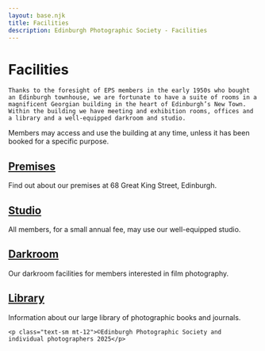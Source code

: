 ```yaml
---
layout: base.njk
title: Facilities
description: Edinburgh Photographic Society - Facilities
---
```


<div class="container mx-auto px-4 py-8">
  <div class="prose max-w-3xl mx-auto">
    <h1 class="text-3xl font-bold mb-6">Facilities</h1>

    Thanks to the foresight of EPS members in the early 1950s who bought an Edinburgh townhouse, we are fortunate to have a suite of rooms in a magnificent Georgian building in the heart of Edinburgh’s New Town. Within the building we have meeting and exhibition rooms, offices and a library and a well-equipped darkroom and studio.

Members may access and use the building at any time, unless it has been booked for a specific purpose.&nbsp;

## [Premises](/premises-v2)

Find out about our premises at 68 Great King Street, Edinburgh.

## [Studio](/studio-v2/)

All members, for a small annual fee, may use our well-equipped studio.

## [Darkroom](/darkroom-v2/)

Our darkroom facilities for members interested in film photography.

## [Library](/library-v2/)

Information about our large library of photographic books and journals.

    <p class="text-sm mt-12">©Edinburgh Photographic Society and individual photographers 2025</p>
  </div>
</div>